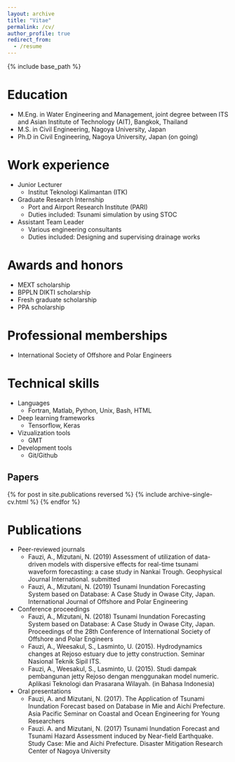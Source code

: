 ```yaml
---
layout: archive
title: "Vitae"
permalink: /cv/
author_profile: true
redirect_from:
  - /resume
---
```


{% include base_path %}

Education
======
<!-- * Associate in Civil Engineering, Institut Teknologi Sepuluh Nopember (ITS), Surabaya, Indonesia
* B.S. in Civil Engineering, ITS, Surabaya, Indonesia -->
* M.Eng. in Water Engineering and Management, joint degree between ITS and Asian Institute of Technology (AIT), Bangkok, Thailand
* M.S. in Civil Engineering, Nagoya University, Japan
* Ph.D in Civil Engineering, Nagoya University, Japan (on going)

Work experience
======
* Junior Lecturer
  * Institut Teknologi Kalimantan (ITK)
* Graduate Research Internship
  * Port and Airport Research Institute (PARI)
  * Duties included: Tsunami simulation by using STOC
* Assistant Team Leader
  * Various engineering consultants
  * Duties included: Designing and supervising drainage works

Awards and honors
======
* MEXT scholarship
* BPPLN DIKTI scholarship
* Fresh graduate scholarship
* PPA scholarship

Professional memberships
======
* International Society of Offshore and Polar Engineers

Technical skills
======
* Languages
  * Fortran, Matlab, Python, Unix, Bash, HTML
* Deep learning frameworks
  * Tensorflow, Keras
* Vizualization tools
  * GMT
* Development tools
  * Git/Github

## Papers
{% for post in site.publications reversed %}
  {% include archive-single-cv.html %}
{% endfor %}

Publications
======
* Peer-reviewed journals
  * Fauzi, A., Mizutani, N. (2019) Assessment of utilization of data-driven models with dispersive effects for real-time tsunami waveform forecasting: a case study in Nankai Trough. Geophysical Journal International. submitted
  * Fauzi, A., Mizutani, N. (2019) Tsunami Inundation Forecasting System based on Database: A Case Study in Owase City, Japan. International Journal of Offshore and Polar Engineering
* Conference proceedings
  * Fauzi, A., Mizutani, N. (2018) Tsunami Inundation Forecasting System based on Database: A Case Study in Owase City, Japan. Proceedings of the 28th Conference of International Society of Offshore and Polar Engineers
  * Fauzi, A., Weesakul, S., Lasminto, U. (2015). Hydrodynamics changes at Rejoso estuary due to jetty construction. Seminar Nasional Teknik Sipil ITS.
  * Fauzi, A., Weesakul, S., Lasminto, U. (2015). Studi dampak pembangunan jetty Rejoso dengan menggunakan model numeric. Aplikasi Teknologi dan Prasarana Wilayah. (in Bahasa Indonesia)
* Oral presentations
  * Fauzi, A. and Mizutani, N. (2017). The Application of Tsunami Inundation Forecast based on Database in Mie and Aichi Prefecture. Asia Pacific Seminar on Coastal and Ocean Engineering for Young Researchers
  * Fauzi. A. and Mizutani, N. (2017) Tsunami Inundation Forecast and Tsunami Hazard Assessment induced by Near-field Earthquake. Study Case: Mie and Aichi Prefecture. Disaster Mitigation Research Center of Nagoya University 

<!-- Publications
======
  <ul>{% for post in site.publications %}
    {% include archive-single-cv.html %}
  {% endfor %}</ul> -->
